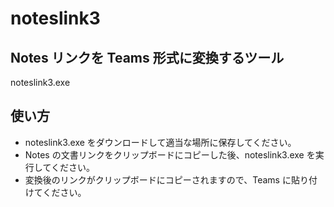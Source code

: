 # noteslink3

## Notes リンクを Teams 形式に変換するツール

noteslink3.exe

## 使い方

* noteslink3.exe をダウンロードして適当な場所に保存してください。
* Notes の文書リンクをクリップボードにコピーした後、noteslink3.exe を実行してください。
* 変換後のリンクがクリップボードにコピーされますので、Teams に貼り付けてください。
